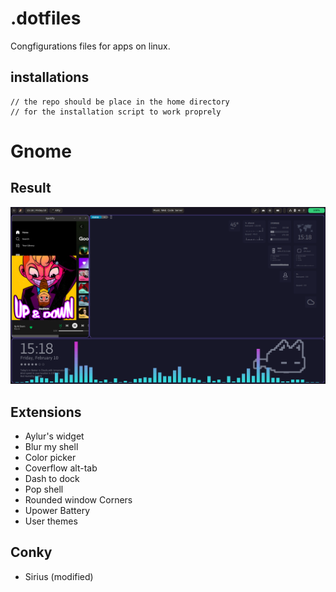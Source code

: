 # .dotfiles
Congfigurations files for apps on linux.

## installations
~~~
// the repo should be place in the home directory 
// for the installation script to work proprely
~~~
# Gnome
## Result
![Result image on gnome](./resultImage/resultGnome.png)
## Extensions
- Aylur's widget
- Blur my shell
- Color picker
- Coverflow alt-tab
- Dash to dock
- Pop shell
- Rounded window Corners
- Upower Battery
- User themes

## Conky
- Sirius (modified)
